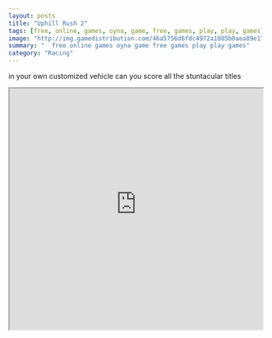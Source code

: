 ```yaml
---
layout: posts
title: "Uphill Rush 2"
tags: [free, online, games, oyna, game, free, games, play, play, games]
image: "http://img.gamedistribution.com/46a5756d6fdc4972a1885b0aea89e17a.jpg"
summary: "  free online games oyna game free games play play games"
category: "Racing"
---
```


in your own customized vehicle can you score all the stuntacular titles

<iframe width="100%" height="480px;" src="http://flash.gamedistribution.com?game=46a5756d6fdc4972a1885b0aea89e17a"></iframe>